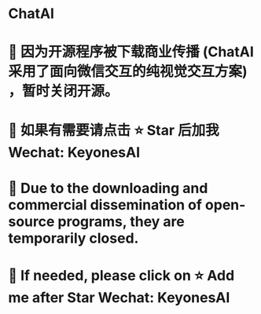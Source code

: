 # ChatAI

# 🤖 因为开源程序被下载商业传播 (ChatAI采用了面向微信交互的纯视觉交互方案) ，暂时关闭开源。
# 🤖 如果有需要请点击 ⭐️ Star 后加我Wechat: KeyonesAI


# 🤖 Due to the downloading and commercial dissemination of open-source programs, they are temporarily closed.
# 🤖 If needed, please click on ⭐ Add me after Star Wechat: KeyonesAI


  
